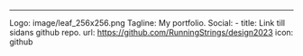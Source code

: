 ---
Logo: image/leaf_256x256.png
Tagline: My portfolio.
Social:
    - title: Link till sidans github repo.
      url: https://github.com/RunningStrings/design2023
      icon: github
